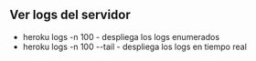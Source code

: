 ## Ver logs del servidor

* heroku logs -n 100 - despliega los logs enumerados
* heroku logs -n 100 --tail - despliega los logs en tiempo real